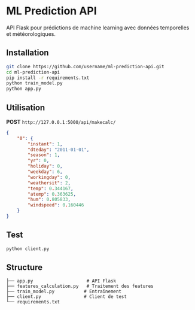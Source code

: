 # ML Prediction API

API Flask pour prédictions de machine learning avec données temporelles et météorologiques.

## Installation

```bash
git clone https://github.com/username/ml-prediction-api.git
cd ml-prediction-api
pip install -r requirements.txt
python train_model.py
python app.py
```

## Utilisation

**POST** `http://127.0.0.1:5000/api/makecalc/`

```json
{
    "0": {
        "instant": 1,
        "dteday": "2011-01-01",
        "season": 1,
        "yr": 0,
        "holiday": 0,
        "weekday": 6,
        "workingday": 0,
        "weathersit": 2,
        "temp": 0.344167,
        "atemp": 0.363625,
        "hum": 0.805833,
        "windspeed": 0.160446
    }
}
```

## Test

```bash
python client.py
```

## Structure

```
├── app.py                    # API Flask
├── features_calculation.py   # Traitement des features
├── train_model.py           # Entraînement
├── client.py                # Client de test
└── requirements.txt
```